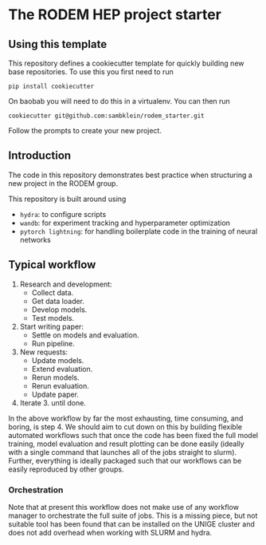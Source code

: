 # The RODEM HEP project starter

## Using this template
This repository defines a cookiecutter template for quickly building new base repositories.
To use this you first need to run 
```
pip install cookiecutter
```
On baobab you will need to do this in a virtualenv.
You can then run
```
cookiecutter git@github.com:sambklein/rodem_starter.git
```
Follow the prompts to create your new project.

## Introduction

The code in this repository demonstrates best practice when structuring a new project in the RODEM group.

This repository is built around using 
- `hydra`: to configure scripts
- `wandb`: for experiment tracking and hyperparameter optimization
- `pytorch lightning`: for handling boilerplate code in the training of neural networks

## Typical workflow
1) Research and development:
    * Collect data.
    * Get data loader.
    * Develop models.
    * Test models.
1) Start writing paper: 
    * Settle on models and evaluation. 
    * Run pipeline.
1) New requests: 
    * Update models.
    * Extend evaluation. 
    * Rerun models.
    * Rerun evaluation.
    * Update paper.    
9) Iterate 3. until done.

In the above workflow by far the most exhausting, time consuming, and boring, is step 4.
We should aim to cut down on this by building flexible automated workflows such that once the code has been fixed the full model training, model evaluation and result plotting can be done easily (ideally with a single command that launches all of the jobs straight to slurm).
Further, everything is ideally packaged such that our workflows can be easily reproduced by other groups.

### Orchestration
Note that at present this workflow does not make use of any workflow manager to orchestrate the full suite of jobs.
This is a missing piece, but not suitable tool has been found that can be installed on the UNIGE cluster and does not add overhead when working with SLURM and hydra.
